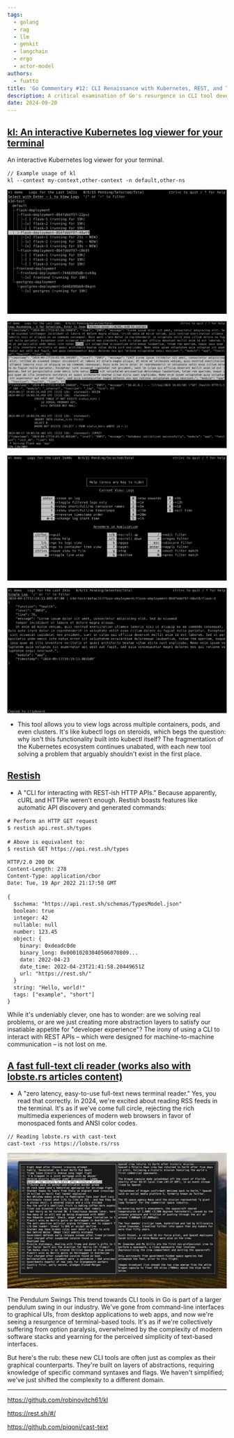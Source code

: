 ```yaml
---
tags:
  - golang
  - rag
  - llm
  - genkit
  - langchain
  - ergo
  - actor-model
authors:
  - fuatto
title: 'Go Commentary #12: CLI Renaissance with Kubernetes, REST, and Terminal Readers in the Age of Complexity'
description: A critical examination of Go's resurgence in CLI tool development, exploring recent projects in Kubernetes log viewing, REST API interaction, and terminal-based readers, while questioning the industry's shift back to command-line interfaces.
date: 2024-09-20
---
```


## [kl: An interactive Kubernetes log viewer for your terminal](https://github.com/robinovitch61/kl)

An interactive Kubernetes log viewer for your terminal.

```
// Example usage of kl
kl --context my-context,other-context -n default,other-ns
```

![](assets/kl1.png)

![](assets/kl2.png)

![](assets/kl3.png)

![](assets/kl4.png)

- This tool allows you to view logs across multiple containers, pods, and even clusters. It's like kubectl logs on steroids, which begs the question: why isn't this functionality built into kubectl itself? The fragmentation of the Kubernetes ecosystem continues unabated, with each new tool solving a problem that arguably shouldn't exist in the first place.

## [Restish](https://rest.sh/#/)

- A "CLI for interacting with REST-ish HTTP APIs." Because apparently, cURL and HTTPie weren't enough. Restish boasts features like automatic API discovery and generated commands:

```
# Perform an HTTP GET request
$ restish api.rest.sh/types

# Above is equivalent to:
$ restish GET https://api.rest.sh/types
```

```https
HTTP/2.0 200 OK
Content-Length: 278
Content-Type: application/cbor
Date: Tue, 19 Apr 2022 21:17:58 GMT

{
  $schema: "https://api.rest.sh/schemas/TypesModel.json"
  boolean: true
  integer: 42
  nullable: null
  number: 123.45
  object: {
    binary: 0xdeadc0de
    binary_long: 0x00010203040506070809...
    date: 2022-04-23
    date_time: 2022-04-23T21:41:58.20449651Z
    url: "https://rest.sh/"
  }
  string: "Hello, world!"
  tags: ["example", "short"]
}
```

While it's undeniably clever, one has to wonder: are we solving real problems, or are we just creating more abstraction layers to satisfy our insatiable appetite for "developer experience"? The irony of using a CLI to interact with REST APIs – which were designed for machine-to-machine communication – is not lost on me.

## [A fast full-text cli reader (works also with lobste.rs articles content)](https://github.com/piqoni/cast-text)

- A "zero latency, easy-to-use full-text news terminal reader." Yes, you read that correctly. In 2024, we're excited about reading RSS feeds in the terminal. It's as if we've come full circle, rejecting the rich multimedia experiences of modern web browsers in favor of monospaced fonts and ANSI color codes.

```
// Reading lobste.rs with cast-text
cast-text -rss https://lobste.rs/rss
```

![](assets/cast-text.png)

The Pendulum Swings This trend towards CLI tools in Go is part of a larger pendulum swing in our industry. We've gone from command-line interfaces to graphical UIs, from desktop applications to web apps, and now we're seeing a resurgence of terminal-based tools. It's as if we're collectively suffering from option paralysis, overwhelmed by the complexity of modern software stacks and yearning for the perceived simplicity of text-based interfaces.

But here's the rub: these new CLI tools are often just as complex as their graphical counterparts. They're built on layers of abstractions, requiring knowledge of specific command syntaxes and flags. We haven't simplified; we've just shifted the complexity to a different domain.

---

https://github.com/robinovitch61/kl

https://rest.sh/#/

https://github.com/piqoni/cast-text
